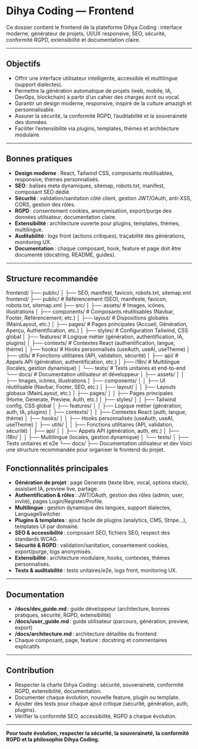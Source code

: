 # Dihya Coding — Frontend

Ce dossier contient le frontend de la plateforme Dihya Coding : interface moderne, générateur de projets, UI/UX responsive, SEO, sécurité, conformité RGPD, extensibilité et documentation claire.

---

## Objectifs

- Offrir une interface utilisateur intelligente, accessible et multilingue (support dialectes).
- Permettre la génération automatique de projets (web, mobile, IA, DevOps, blockchain) à partir d’un cahier des charges écrit ou vocal.
- Garantir un design moderne, responsive, inspiré de la culture amazigh et personnalisable.
- Assurer la sécurité, la conformité RGPD, l’auditabilité et la souveraineté des données.
- Faciliter l’extensibilité via plugins, templates, thèmes et architecture modulaire.

---

## Bonnes pratiques

- **Design moderne** : React, Tailwind CSS, composants réutilisables, responsive, thèmes personnalisés.
- **SEO** : balises meta dynamiques, sitemap, robots.txt, manifest, composant SEO dédié.
- **Sécurité** : validation/sanitation côté client, gestion JWT/OAuth, anti-XSS, CORS, gestion des rôles.
- **RGPD** : consentement cookies, anonymisation, export/purge des données utilisateur, documentation claire.
- **Extensibilité** : architecture ouverte pour plugins, templates, thèmes, multilingue.
- **Auditabilité** : logs front (actions critiques), traçabilité des générations, monitoring UX.
- **Documentation** : chaque composant, hook, feature et page doit être documenté (docstring, README, guides).

---

## Structure recommandée
frontend/
├── public/ 
│   ├── SEO, manifest, favicon, robots.txt, sitemap.xml
frontend/ ├── public/ # Référencement (SEO), manifeste, favicon, robots.txt, sitemap.xml ├── src/ │ ├── assets/ # Images, icônes, illustrations │ ├── components/ # Composants réutilisables (Navbar, Footer, Référencement, etc.) │ ├── layout/ # Dispositions globales (MainLayout, etc.) │ ├── pages/ # Pages principales (Accueil, Génération, Aperçu, Authentification, etc.) │ ├── styles/ # Configuration Tailwind, CSS global │ ├── features/ # Logique métier (génération, authentification, IA, plugins) │ ├── contexts/ # Contextes React (authentification, langue, thème) │ ├── hooks/ # Hooks personnalisés (useAuth, useAI, useTheme) │ ├── utils/ # Fonctions utilitaires (API, validation, sécurité) │ ├── api/ # Appels API (génération, authentification, etc.) │ ├── i18n/ # Multilingue (locales, gestion dynamique) │ └── tests/ # Tests unitaires et end-to-end └── docs/ # Documentation utilisateur et développeur
│   ├── assets/ 
│   │   ├── Images, icônes, illustrations
│   ├── components/ 
│   │   ├── UI réutilisable (Navbar, Footer, SEO, etc.)
│   ├── layout/ 
│   │   ├── Layouts globaux (MainLayout, etc.)
│   ├── pages/ 
│   │   ├── Pages principales (Home, Generate, Preview, Auth, etc.)
│   ├── styles/ 
│   │   ├── Tailwind config, CSS global
│   ├── features/ 
│   │   ├── Logique métier (génération, auth, IA, plugins)
│   ├── contexts/ 
│   │   ├── Contextes React (auth, langue, thème)
│   ├── hooks/ 
│   │   ├── Hooks personnalisés (useAuth, useAI, useTheme)
│   ├── utils/ 
│   │   ├── Fonctions utilitaires (API, validation, sécurité)
│   ├── api/ 
│   │   ├── Appels API (génération, auth, etc.)
│   ├── i18n/ 
│   │   ├── Multilingue (locales, gestion dynamique)
│   └── tests/ 
│       ├── Tests unitaires et e2e
└── docs/ 
	├── Documentation utilisateur et dev
Voici une structure recommandée pour organiser le frontend du projet.


## Fonctionnalités principales

- **Génération de projet** : page Generate (texte libre, vocal, options stack), assistant IA, preview live, partage.
- **Authentification & rôles** : JWT/OAuth, gestion des rôles (admin, user, invité), pages Login/Register/Profile.
- **Multilingue** : gestion dynamique des langues, support dialectes, LanguageSwitcher.
- **Plugins & templates** : ajout facile de plugins (analytics, CMS, Stripe…), templates UI par domaine.
- **SEO & accessibilité** : composant SEO, fichiers SEO, respect des standards WCAG.
- **Sécurité & RGPD** : validation/sanitation, consentement cookies, export/purge, logs anonymisés.
- **Extensibilité** : architecture modulaire, hooks, contextes, thèmes personnalisés.
- **Tests & auditabilité** : tests unitaires/e2e, logs front, monitoring UX.

---

## Documentation

- **/docs/dev_guide.md** : guide développeur (architecture, bonnes pratiques, sécurité, RGPD, extensibilité)
- **/docs/user_guide.md** : guide utilisateur (parcours, génération, preview, export)
- **/docs/architecture.md** : architecture détaillée du frontend
- Chaque composant, page, feature : docstring et commentaires explicatifs

---

## Contribution

- Respecter la charte Dihya Coding : sécurité, souveraineté, conformité RGPD, extensibilité, documentation.
- Documenter chaque évolution, nouvelle feature, plugin ou template.
- Ajouter des tests pour chaque ajout critique (sécurité, génération, auth, plugins).
- Vérifier la conformité SEO, accessibilité, RGPD à chaque évolution.

---

**Pour toute évolution, respecter la sécurité, la souveraineté, la conformité RGPD et la philosophie Dihya Coding.**